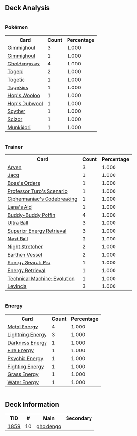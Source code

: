 
## Deck Analysis

<div style="display: flex; flex-wrap: wrap;">
<div style="flex: 1; margin-right: 10px;">
<h3>Pokémon</h3><table><tr><th>Card</th><th>Count</th><th>Percentage</th></tr><tr><td rowspan='1'><a href='https://limitlesstcg.com/cards/SSP/97'>Gimmighoul</a></td><td>3</td><td>1.000</td></tr><tr><td rowspan='1'><a href='https://limitlesstcg.com/cards/PAR/87'>Gimmighoul</a></td><td>1</td><td>1.000</td></tr><tr><td rowspan='1'><a href='https://limitlesstcg.com/cards/PAR/139'>Gholdengo ex</a></td><td>4</td><td>1.000</td></tr><tr><td rowspan='1'><a href='https://limitlesstcg.com/cards/OBF/83'>Togepi</a></td><td>2</td><td>1.000</td></tr><tr><td rowspan='1'><a href='https://limitlesstcg.com/cards/OBF/84'>Togetic</a></td><td>1</td><td>1.000</td></tr><tr><td rowspan='1'><a href='https://limitlesstcg.com/cards/OBF/85'>Togekiss</a></td><td>1</td><td>1.000</td></tr><tr><td rowspan='1'><a href='https://limitlesstcg.com/cards/jp/SV9/85?translate=en'>Hop's Wooloo</a></td><td>1</td><td>1.000</td></tr><tr><td rowspan='1'><a href='https://limitlesstcg.com/cards/jp/SV9/86?translate=en'>Hop's Dubwool</a></td><td>1</td><td>1.000</td></tr><tr><td rowspan='1'><a href='https://limitlesstcg.com/cards/MEW/123'>Scyther</a></td><td>1</td><td>1.000</td></tr><tr><td rowspan='1'><a href='https://limitlesstcg.com/cards/OBF/141'>Scizor</a></td><td>1</td><td>1.000</td></tr><tr><td rowspan='1'><a href='https://limitlesstcg.com/cards/TWM/95'>Munkidori</a></td><td>1</td><td>1.000</td></tr></table>
</div><div style='flex: 1; margin-right: 10px;'><h3>Trainer</h3><table><tr><th>Card</th><th>Count</th><th>Percentage</th></tr><tr><td rowspan='1'><a href='https://limitlesstcg.com/cards/OBF/186'>Arven</a></td><td>3</td><td>1.000</td></tr><tr><td rowspan='1'><a href='https://limitlesstcg.com/cards/SVI/175'>Jacq</a></td><td>1</td><td>1.000</td></tr><tr><td rowspan='1'><a href='https://limitlesstcg.com/cards/PAL/172'>Boss's Orders</a></td><td>1</td><td>1.000</td></tr><tr><td rowspan='1'><a href='https://limitlesstcg.com/cards/PAR/171'>Professor Turo's Scenario</a></td><td>1</td><td>1.000</td></tr><tr><td rowspan='1'><a href='https://limitlesstcg.com/cards/TEF/145'>Ciphermaniac's Codebreaking</a></td><td>1</td><td>1.000</td></tr><tr><td rowspan='1'><a href='https://limitlesstcg.com/cards/TWM/155'>Lana's Aid</a></td><td>1</td><td>1.000</td></tr><tr><td rowspan='1'><a href='https://limitlesstcg.com/cards/TEF/144'>Buddy-Buddy Poffin</a></td><td>4</td><td>1.000</td></tr><tr><td rowspan='1'><a href='https://limitlesstcg.com/cards/SVI/196'>Ultra Ball</a></td><td>3</td><td>1.000</td></tr><tr><td rowspan='1'><a href='https://limitlesstcg.com/cards/PAL/189'>Superior Energy Retrieval</a></td><td>3</td><td>1.000</td></tr><tr><td rowspan='1'><a href='https://limitlesstcg.com/cards/SVI/181'>Nest Ball</a></td><td>2</td><td>1.000</td></tr><tr><td rowspan='1'><a href='https://limitlesstcg.com/cards/SFA/61'>Night Stretcher</a></td><td>2</td><td>1.000</td></tr><tr><td rowspan='1'><a href='https://limitlesstcg.com/cards/PAR/163'>Earthen Vessel</a></td><td>2</td><td>1.000</td></tr><tr><td rowspan='1'><a href='https://limitlesstcg.com/cards/SSP/176'>Energy Search Pro</a></td><td>1</td><td>1.000</td></tr><tr><td rowspan='1'><a href='https://limitlesstcg.com/cards/SVI/171'>Energy Retrieval</a></td><td>1</td><td>1.000</td></tr><tr><td rowspan='1'><a href='https://limitlesstcg.com/cards/PAR/178'>Technical Machine: Evolution</a></td><td>1</td><td>1.000</td></tr><tr><td rowspan='1'><a href='https://limitlesstcg.com/cards/jp/SV9/98?translate=en'>Levincia</a></td><td>3</td><td>1.000</td></tr></table>
</div><div style='flex: 1; margin-right: 10px;'><h3>Energy</h3><table><tr><th>Card</th><th>Count</th><th>Percentage</th></tr><tr><td rowspan='1'><a href='https://limitlesstcg.com/cards/SVE/16'>Metal Energy</a></td><td>4</td><td>1.000</td></tr><tr><td rowspan='1'><a href='https://limitlesstcg.com/cards/SVE/12'>Lightning Energy</a></td><td>3</td><td>1.000</td></tr><tr><td rowspan='1'><a href='https://limitlesstcg.com/cards/SVE/15'>Darkness Energy</a></td><td>1</td><td>1.000</td></tr><tr><td rowspan='1'><a href='https://limitlesstcg.com/cards/SVE/10'>Fire Energy</a></td><td>1</td><td>1.000</td></tr><tr><td rowspan='1'><a href='https://limitlesstcg.com/cards/SVE/13'>Psychic Energy</a></td><td>1</td><td>1.000</td></tr><tr><td rowspan='1'><a href='https://limitlesstcg.com/cards/SVE/14'>Fighting Energy</a></td><td>1</td><td>1.000</td></tr><tr><td rowspan='1'><a href='https://limitlesstcg.com/cards/SVE/9'>Grass Energy</a></td><td>1</td><td>1.000</td></tr><tr><td rowspan='1'><a href='https://limitlesstcg.com/cards/SVE/11'>Water Energy</a></td><td>1</td><td>1.000</td></tr></table>
</div></div>

## Deck Information

<table>
<tr><th>TID</th><th>#</th><th>Main</th><th>Secondary</th></tr>
<tr><td><a href='https://limitlesstcg.com/tournaments/jp/1859'>1859</a></td><td>10</td><td><a href='https://limitlesstcg.com/decks/list/jp/27645'>gholdengo</a></td><td><a href='https://limitlesstcg.com/decks/list/jp/27645'></a></td></tr></table>